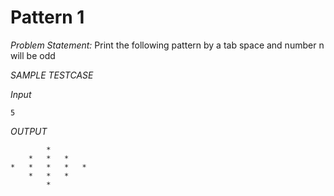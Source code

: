 # Pattern 1

*Problem Statement:*
Print the following pattern by a tab space and number n will be odd

*SAMPLE TESTCASE*

*Input*

```
5
```

*OUTPUT*

```
        *
    *   *   *
*   *   *   *   *
    *   *   *
        *
```
